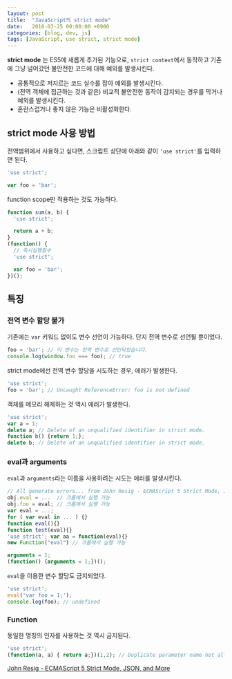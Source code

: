 ```yaml
---
layout: post
title:  "JavaScript의 strict mode"
date:   2018-03-25 00:00:00 +0900
categories: [blog, dev, js]
tags: [JavaScript, use strict, strict mode]
---
```

**strict mode** 는 ES5에 새롭게 추가된 기능으로, `strict context`에서 동작하고 기존에 그냥 넘어갔던 불안전한 코드에 대해 예외를 발생시킨다.

  * 공통적으로 저지르는 코드 실수를 잡아 예외를 발생시킨다.
  * (전역 객체에 접근하는 것과 같은) 비교적 불안전한 동작이 감지되는 경우를 막거나 예외를 발생시킨다.
  * 혼란스럽거나 좋지 않은 기능은 비활성화한다.

## strict mode 사용 방법
전역범위에서 사용하고 싶다면, 스크립트 상단에 아래와 같이 `'use strict'`를 입력하면 된다.

```JavaScript
'use strict';

var foo = 'bar';
```

function scope만 적용하는 것도 가능하다.
```JavaScript
function sum(a, b) {
  'use strict';

  return a + b;
}
(function() {
  // 즉시실행함수
  'use strict';

  var foo = 'bar';
})();
```

## 특징

### 전역 변수 할당 불가

기존에는 `var` 키워드 없이도 변수 선언이 가능하다. 단지 전역 변수로 선언될 뿐이었다.
```JavaScript
foo = 'bar'; // 이 변수는 전역 변수로 선언되었습니다.
console.log(window.foo === foo); // true
```

strict mode에선 전역 변수 할당을 시도하는 경우, 에러가 발생한다.
```javascript
'use strict';
foo = 'bar'; // Uncaught ReferenceError: foo is not defined
```

객체를 메모리 해제하는 것 역시 에러가 발생한다.
```JavaScript
'use strict';
var a = 1;
delete a; // Delete of an unqualified identifier in strict mode.
function b() {return 1;};
delete b; // Delete of an unqualified identifier in strict mode.
```

### eval과 arguments
`eval`과 `arguments`라는 이름을 사용하려는 시도는 에러를 발생시킨다.

```JavaScript
// All generate errors... from John Resig - ECMAScript 5 Strict Mode, JSON, and More
obj.eval = ...  // 크롬에서 실행 가능
obj.foo = eval; // 크롬에서 실행 가능
var eval = ...;
for ( var eval in ... ) {}
function eval(){}
function test(eval){}
'use strict'; var aa = function(eval){}
new Function("eval") // 크롬에서 실행 가능

arguments = 1;
(function() {arguments = 1;})();
```

`eval`을 이용한 변수 할당도 금지되었다.
```javascript
'use strict';
eval('var foo = 1;');
console.log(foo); // undefined
```

### Function

동일한 명칭의 인자를 사용하는 것 역시 금지된다.
```javascript
'use strict';
(function(a, a) { return a;})(1,2); // Duplicate parameter name not allowed in this context
```


[John Resig - ECMAScript 5 Strict Mode, JSON, and More](https://johnresig.com/blog/ecmascript-5-strict-mode-json-and-more/)
